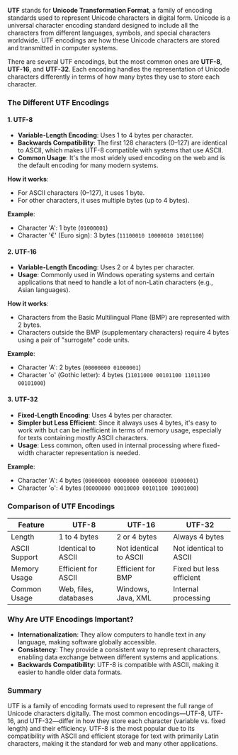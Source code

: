
**UTF** stands for **Unicode Transformation Format**, a family of encoding standards used to represent Unicode characters in digital form. Unicode is a universal character encoding standard designed to include all the characters from different languages, symbols, and special characters worldwide. UTF encodings are how these Unicode characters are stored and transmitted in computer systems.

There are several UTF encodings, but the most common ones are **UTF-8**, **UTF-16**, and **UTF-32**. Each encoding handles the representation of Unicode characters differently in terms of how many bytes they use to store each character.

### The Different UTF Encodings

#### 1. **UTF-8**

- **Variable-Length Encoding**: Uses 1 to 4 bytes per character.
- **Backwards Compatibility**: The first 128 characters (0–127) are identical to ASCII, which makes UTF-8 compatible with systems that use ASCII.
- **Common Usage**: It's the most widely used encoding on the web and is the default encoding for many modern systems.

**How it works**:

- For ASCII characters (0–127), it uses 1 byte.
- For other characters, it uses multiple bytes (up to 4 bytes).

**Example**:

- Character 'A': 1 byte (`01000001`)
- Character '€' (Euro sign): 3 bytes (`11100010 10000010 10101100`)

#### 2. **UTF-16**

- **Variable-Length Encoding**: Uses 2 or 4 bytes per character.
- **Usage**: Commonly used in Windows operating systems and certain applications that need to handle a lot of non-Latin characters (e.g., Asian languages).

**How it works**:

- Characters from the Basic Multilingual Plane (BMP) are represented with 2 bytes.
- Characters outside the BMP (supplementary characters) require 4 bytes using a pair of "surrogate" code units.

**Example**:

- Character 'A': 2 bytes (`00000000 01000001`)
- Character '𐍈' (Gothic letter): 4 bytes (`11011000 00101100 11011100 00101000`)

#### 3. **UTF-32**

- **Fixed-Length Encoding**: Uses 4 bytes per character.
- **Simpler but Less Efficient**: Since it always uses 4 bytes, it's easy to work with but can be inefficient in terms of memory usage, especially for texts containing mostly ASCII characters.
- **Usage**: Less common, often used in internal processing where fixed-width character representation is needed.

**Example**:

- Character 'A': 4 bytes (`00000000 00000000 00000000 01000001`)
- Character '𐍈': 4 bytes (`00000000 00010000 00101100 10001000`)

### Comparison of UTF Encodings

|Feature|**UTF-8**|**UTF-16**|**UTF-32**|
|---|---|---|---|
|Length|1 to 4 bytes|2 or 4 bytes|Always 4 bytes|
|ASCII Support|Identical to ASCII|Not identical to ASCII|Not identical to ASCII|
|Memory Usage|Efficient for ASCII|Efficient for BMP|Fixed but less efficient|
|Common Usage|Web, files, databases|Windows, Java, XML|Internal processing|

### Why Are UTF Encodings Important?

- **Internationalization**: They allow computers to handle text in any language, making software globally accessible.
- **Consistency**: They provide a consistent way to represent characters, enabling data exchange between different systems and applications.
- **Backwards Compatibility**: UTF-8 is compatible with ASCII, making it easier to handle older data formats.

### Summary

UTF is a family of encoding formats used to represent the full range of Unicode characters digitally. The most common encodings—UTF-8, UTF-16, and UTF-32—differ in how they store each character (variable vs. fixed length) and their efficiency. UTF-8 is the most popular due to its compatibility with ASCII and efficient storage for text with primarily Latin characters, making it the standard for web and many other applications.